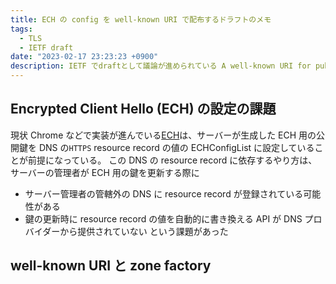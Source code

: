 ```yaml
---
title: ECH の config を well-known URI で配布するドラフトのメモ
tags:
  - TLS
  - IETF draft
date: "2023-02-17 23:23:23 +0900"
description: IETF でdraftとして議論が進められている A well-known URI for publishing ECHConfigList values. のメモ
---
```


## Encrypted Client Hello (ECH) の設定の課題

現状 Chrome などで実装が進んでいる[ECH](https://chromestatus.com/feature/6196703843581952)は、サーバーが生成した ECH 用の公開鍵を DNS の`HTTPS` resource record の値の ECHConfigList に設定していることが前提になっている。
この DNS の resource record に依存するやり方は、サーバーの管理者が ECH 用の鍵を更新する際に

- サーバー管理者の管轄外の DNS に resource record が登録されている可能性がある
- 鍵の更新時に resource record の値を自動的に書き換える API が DNS プロバイダーから提供されていない
  という課題があった

## well-known URI と zone factory
